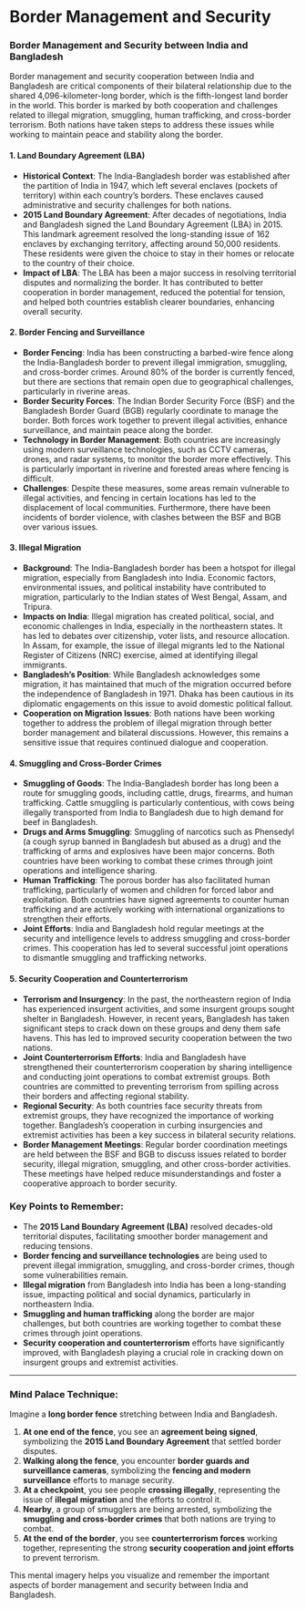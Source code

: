 # Border Management and Security

### **Border Management and Security between India and Bangladesh**

Border management and security cooperation between India and Bangladesh are critical components of their bilateral relationship due to the shared 4,096-kilometer-long border, which is the fifth-longest land border in the world. This border is marked by both cooperation and challenges related to illegal migration, smuggling, human trafficking, and cross-border terrorism. Both nations have taken steps to address these issues while working to maintain peace and stability along the border.

#### **1. Land Boundary Agreement (LBA)**
   - **Historical Context**: The India-Bangladesh border was established after the partition of India in 1947, which left several enclaves (pockets of territory) within each country’s borders. These enclaves caused administrative and security challenges for both nations.
   - **2015 Land Boundary Agreement**: After decades of negotiations, India and Bangladesh signed the Land Boundary Agreement (LBA) in 2015. This landmark agreement resolved the long-standing issue of 162 enclaves by exchanging territory, affecting around 50,000 residents. These residents were given the choice to stay in their homes or relocate to the country of their choice.
   - **Impact of LBA**: The LBA has been a major success in resolving territorial disputes and normalizing the border. It has contributed to better cooperation in border management, reduced the potential for tension, and helped both countries establish clearer boundaries, enhancing overall security.

#### **2. Border Fencing and Surveillance**
   - **Border Fencing**: India has been constructing a barbed-wire fence along the India-Bangladesh border to prevent illegal immigration, smuggling, and cross-border crimes. Around 80% of the border is currently fenced, but there are sections that remain open due to geographical challenges, particularly in riverine areas.
   - **Border Security Forces**: The Indian Border Security Force (BSF) and the Bangladesh Border Guard (BGB) regularly coordinate to manage the border. Both forces work together to prevent illegal activities, enhance surveillance, and maintain peace along the border.
   - **Technology in Border Management**: Both countries are increasingly using modern surveillance technologies, such as CCTV cameras, drones, and radar systems, to monitor the border more effectively. This is particularly important in riverine and forested areas where fencing is difficult.
   - **Challenges**: Despite these measures, some areas remain vulnerable to illegal activities, and fencing in certain locations has led to the displacement of local communities. Furthermore, there have been incidents of border violence, with clashes between the BSF and BGB over various issues.

#### **3. Illegal Migration**
   - **Background**: The India-Bangladesh border has been a hotspot for illegal migration, especially from Bangladesh into India. Economic factors, environmental issues, and political instability have contributed to migration, particularly to the Indian states of West Bengal, Assam, and Tripura.
   - **Impacts on India**: Illegal migration has created political, social, and economic challenges in India, especially in the northeastern states. It has led to debates over citizenship, voter lists, and resource allocation. In Assam, for example, the issue of illegal migrants led to the National Register of Citizens (NRC) exercise, aimed at identifying illegal immigrants.
   - **Bangladesh’s Position**: While Bangladesh acknowledges some migration, it has maintained that much of the migration occurred before the independence of Bangladesh in 1971. Dhaka has been cautious in its diplomatic engagements on this issue to avoid domestic political fallout.
   - **Cooperation on Migration Issues**: Both nations have been working together to address the problem of illegal migration through better border management and bilateral discussions. However, this remains a sensitive issue that requires continued dialogue and cooperation.

#### **4. Smuggling and Cross-Border Crimes**
   - **Smuggling of Goods**: The India-Bangladesh border has long been a route for smuggling goods, including cattle, drugs, firearms, and human trafficking. Cattle smuggling is particularly contentious, with cows being illegally transported from India to Bangladesh due to high demand for beef in Bangladesh.
   - **Drugs and Arms Smuggling**: Smuggling of narcotics such as Phensedyl (a cough syrup banned in Bangladesh but abused as a drug) and the trafficking of arms and explosives have been major concerns. Both countries have been working to combat these crimes through joint operations and intelligence sharing.
   - **Human Trafficking**: The porous border has also facilitated human trafficking, particularly of women and children for forced labor and exploitation. Both countries have signed agreements to counter human trafficking and are actively working with international organizations to strengthen their efforts.
   - **Joint Efforts**: India and Bangladesh hold regular meetings at the security and intelligence levels to address smuggling and cross-border crimes. This cooperation has led to several successful joint operations to dismantle smuggling and trafficking networks.

#### **5. Security Cooperation and Counterterrorism**
   - **Terrorism and Insurgency**: In the past, the northeastern region of India has experienced insurgent activities, and some insurgent groups sought shelter in Bangladesh. However, in recent years, Bangladesh has taken significant steps to crack down on these groups and deny them safe havens. This has led to improved security cooperation between the two nations.
   - **Joint Counterterrorism Efforts**: India and Bangladesh have strengthened their counterterrorism cooperation by sharing intelligence and conducting joint operations to combat extremist groups. Both countries are committed to preventing terrorism from spilling across their borders and affecting regional stability.
   - **Regional Security**: As both countries face security threats from extremist groups, they have recognized the importance of working together. Bangladesh’s cooperation in curbing insurgencies and extremist activities has been a key success in bilateral security relations.
   - **Border Management Meetings**: Regular border coordination meetings are held between the BSF and BGB to discuss issues related to border security, illegal migration, smuggling, and other cross-border activities. These meetings have helped reduce misunderstandings and foster a cooperative approach to border security.

### **Key Points to Remember**:
   - The **2015 Land Boundary Agreement (LBA)** resolved decades-old territorial disputes, facilitating smoother border management and reducing tensions.
   - **Border fencing and surveillance technologies** are being used to prevent illegal immigration, smuggling, and cross-border crimes, though some vulnerabilities remain.
   - **Illegal migration** from Bangladesh into India has been a long-standing issue, impacting political and social dynamics, particularly in northeastern India.
   - **Smuggling and human trafficking** along the border are major challenges, but both countries are working together to combat these crimes through joint operations.
   - **Security cooperation and counterterrorism** efforts have significantly improved, with Bangladesh playing a crucial role in cracking down on insurgent groups and extremist activities.

---

### **Mind Palace Technique**:
Imagine a **long border fence** stretching between India and Bangladesh.

1. **At one end of the fence**, you see an **agreement being signed**, symbolizing the **2015 Land Boundary Agreement** that settled border disputes.
2. **Walking along the fence**, you encounter **border guards and surveillance cameras**, symbolizing the **fencing and modern surveillance** efforts to manage security.
3. **At a checkpoint**, you see people **crossing illegally**, representing the issue of **illegal migration** and the efforts to control it.
4. **Nearby**, a group of smugglers are being arrested, symbolizing the **smuggling and cross-border crimes** that both nations are trying to combat.
5. **At the end of the border**, you see **counterterrorism forces** working together, representing the strong **security cooperation and joint efforts** to prevent terrorism.

This mental imagery helps you visualize and remember the important aspects of border management and security between India and Bangladesh.